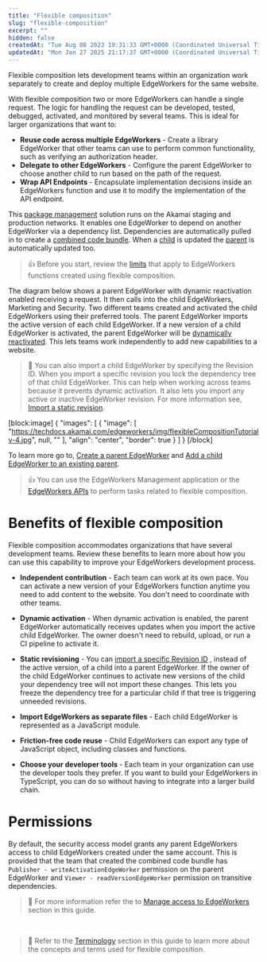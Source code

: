 ```yaml
---
title: "Flexible composition"
slug: "flexible-composition"
excerpt: ""
hidden: false
createdAt: "Tue Aug 08 2023 19:31:33 GMT+0000 (Coordinated Universal Time)"
updatedAt: "Mon Jan 27 2025 21:17:37 GMT+0000 (Coordinated Universal Time)"
---
```

Flexible composition lets development teams within an organization work separately to create and deploy multiple EdgeWorkers for the same website.

With flexible composition two or more EdgeWorkers can handle a single request. The logic for handling the request can be developed, tested, debugged, activated, and monitored by several teams. This is ideal for larger organizations that want to:

- **Reuse code across multiple EdgeWorkers** - Create a library EdgeWorker that other teams can use to perform common functionality, such as verifying an authorization header.
- **Delegate to other EdgeWorkers** - Configure the parent EdgeWorker to choose another child to run based on the path of the request.
- **Wrap API Endpoints** - Encapsulate implementation decisions inside an EdgeWorkers function and use it to modify the implementation of the API endpoint.

This [package management](doc:terminology#package-management) solution runs on the Akamai staging and production networks. It enables one EdgeWorker to depend on another EdgeWorker via a dependency list. Dependencies are automatically pulled in to create a [combined code bundle](doc:terminology#combined-code-bundle). When a [child](doc:terminology#child-edgeworker) is updated the [parent](doc:terminology#parent-edgeworker) is automatically updated too.

> 👍 Before you start, review the [limits](doc:limitations#flexible-composition-limits) that apply to EdgeWorkers functions created using flexible composition.

The diagram below shows a parent EdgeWorker with dynamic reactivation enabled receiving a request. It then calls into the child EdgeWorkers, Marketing and Security. Two different teams created and activated the child EdgeWorkers using their preferred tools. The parent EdgeWorker imports the active version of each child EdgeWorker. If a new version of a child EdgeWorker is activated, the parent EdgeWorker will be [dynamically reactivated](doc:terminology#dynamic-reactivation). This lets teams work independently to add new capabilities to a website.

> 📘 You can also import a child EdgeWorker by specifying the Revision ID. When you import a specific revision you lock the dependency tree of that child EdgeWorker. This can help when working across teams because it prevents dynamic activation. It also lets you import any active or inactive EdgeWorker revision. For more information see, [Import a static revision](doc:review-a-static-activation).

[block:image]
{
  "images": [
    {
      "image": [
        "https://techdocs.akamai.com/edgeworkers/img/flexibleCompositionTutorialv-4.jpg",
        null,
        ""
      ],
      "align": "center",
      "border": true
    }
  ]
}
[/block]


To learn more go to, [Create a parent EdgeWorker](doc:create-a-parent-edgeworker) and [Add a child EdgeWorker to an existing parent](doc:add-child-edgeworkers).

> 👍 You can use the EdgeWorkers Management application or the [EdgeWorkers APIs](ref:get-revisions) to perform tasks related to flexible composition.

# Benefits of flexible composition

Flexible composition accommodates organizations that have several development teams. Review these benefits to learn more about how you can use this capability to improve your EdgeWorkers development process.

- **Independent contribution** - Each team can work at its own pace. You can activate a new version of your EdgeWorkers function anytime you need to add content to the website. You don't need to coordinate with other teams.

- **Dynamic activation** - When dynamic activation is enabled, the parent EdgeWorker automatically receives updates when you import the active child EdgeWorker. The owner doesn't need to rebuild, upload, or run a CI pipeline to activate it.

- **Static revisioning** - You can [import a specific Revision ID](doc:review-a-static-activation) , instead of the active version, of a child into a parent EdgeWorker. If the owner of the child EdgeWorker continues to activate new versions of the child your dependency tree will not import these changes. This lets you freeze the dependency tree for a particular child if that tree is triggering unneeded revisions.

- **Import EdgeWorkers as separate files** - Each child EdgeWorker is represented as a JavaScript module.

- **Friction-free code reuse** - Child EdgeWorkers can export any type of JavaScript object, including classes and functions.

- **Choose your developer tools** -  Each team in your organization can use the developer tools they prefer. If you want to build your EdgeWorkers in TypeScript, you can do so without having to integrate into a larger build chain.

# Permissions

By default, the security access model grants any parent EdgeWorkers access to child EdgeWorkers created under the same account. This is provided that the team that created the combined code bundle has `Publisher - writeActivationEdgeWorker` permission on the parent EdgeWorker and `Viewer - readVersionEdgeWorker` permission on transitive dependencies.

> 📘 For more information refer the to [Manage access to EdgeWorkers](doc:manage-access-to-edgeworkers) section in this guide.

<br />

> 📘 Refer to the [Terminology](doc:terminology) section in this guide to learn more about the concepts and terms used for flexible composition.
